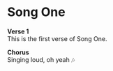 # Song One
**Verse 1**  
This is the first verse of Song One.

**Chorus**  
Singing loud, oh yeah 🎶
